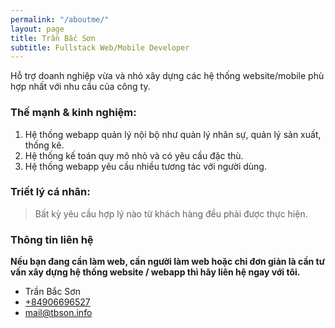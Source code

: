 ```yaml
---
permalink: "/aboutme/"
layout: page
title: Trần Bắc Sơn
subtitle: Fullstack Web/Mobile Developer
---
```


Hỗ trợ doanh nghiệp vừa và nhỏ xây dựng các hệ thống website/mobile phù hợp nhất với nhu cầu của công ty.

### Thế mạnh & kinh nghiệm:

1. Hệ thống webapp quản lý nội bộ như quản lý nhân sự, quản lý sản xuất, thống kê.
2. Hệ thống kế toán quy mô nhỏ và có yêu cầu đặc thù.
3. Hệ thống webapp yêu cầu nhiều tương tác với người dùng.

### Triết lý cá nhân:

> Bất kỳ yêu cầu hợp lý nào từ khách hàng đều phải được thực hiện.

### Thông tin liên hệ

**Nếu bạn đang cần làm web, cần người làm web hoặc chỉ đơn giản là cần tư vấn xây dựng hệ thống website / webapp thì hãy liên hệ ngay với tôi.**

* Trần Bắc Sơn
* [+84906696527](tel:+84906696527)
* [mail@tbson.info](mailto:mail@tbson.info)

